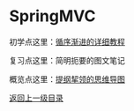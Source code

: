 # SpringMVC

初学点这里：[循序渐进的详细教程](lecture/index.html)

复习点这里：简明扼要的图文笔记

概览点这里：[提纲挈领的思维导图](http://naotu.baidu.com/file/220e7f8bddb78a331df9c73173736744?token=598084f92e4bb406)



[返回上一级目录](../index.html)

